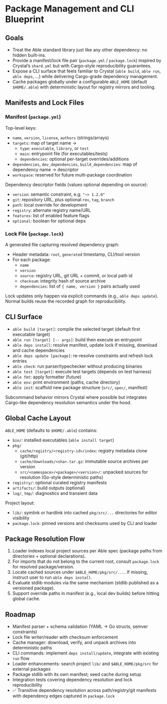 # Package Management and CLI Blueprint

## Goals

- Treat the Able standard library just like any other dependency: no hidden built-ins.
- Provide a manifest/lock file pair (`package.yml` / `package.lock`) inspired by Crystal’s `shard.yml` but with Cargo-style reproducibility guarantees.
- Expose a CLI surface that feels familiar to Crystal (`able build`, `able run`, `able deps`, …) while delivering Cargo-grade dependency management.
- Cache packages globally under a configurable `ABLE_HOME` (default `$HOME/.able`) with deterministic layout for registry mirrors and tooling.

## Manifests and Lock Files

### Manifest (`package.yml`)

Top-level keys:

- `name`, `version`, `license`, `authors` (strings/arrays)
- `targets`: map of target name →
  - `type`: `executable`, `library`, or `test`
  - `main`: entrypoint file (for executables/tests)
  - `dependencies`: optional per-target overrides/additions
- `dependencies`, `dev_dependencies`, `build_dependencies`: map of dependency name → descriptor
- `workspace`: reserved for future multi-package coordination

Dependency descriptor fields (values optional depending on source):

- `version`: semantic constraint, e.g. `"~> 1.2.0"`
- `git`: repository URL, plus optional `rev`, `tag`, `branch`
- `path`: local override for development
- `registry`: alternate registry name/URL
- `features`: list of enabled feature flags
- `optional`: boolean for optional deps

### Lock File (`package.lock`)

A generated file capturing resolved dependency graph:

- Header metadata: `root`, `generated` timestamp, CLI/tool version
- For each package:
  - `name`
  - `version`
  - `source`: registry URL, git URL + commit, or local path id
  - `checksum`: integrity hash of source archive
  - `dependencies`: list of `{ name, version }` pairs actually used

Lock updates only happen via explicit commands (e.g., `able deps update`). Normal builds reuse the recorded graph for reproducibility.

## CLI Surface

- `able build [target]`: compile the selected target (default first executable target)
- `able run [target] [-- args]`: build then execute an entrypoint
- `able deps install`: resolve manifest, update lock if missing, download and cache dependencies
- `able deps update [package]`: re-resolve constraints and refresh lock entries
- `able check`: run parser/typechecker without producing binaries
- `able test [target]`: execute test targets (depends on test harness)
- `able fmt`: apply formatter (future)
- `able env`: print environment (paths, cache directory)
- `able init`: scaffold new package structure (`src/`, `spec/`, manifest)

Subcommand behavior mirrors Crystal where possible but integrates Cargo-like dependency resolution semantics under the hood.

## Global Cache Layout

`ABLE_HOME` (defaults to `$HOME/.able`) contains:

- `bin/`: installed executables (`able install target`)
- `pkg/`
  - `cache/registry/<registry-id>/index`: registry metadata clone (git/http)
  - `cache/downloads/<sha>.tar.gz`: immutable source archives per version
  - `src/<namespace>/<package>/<version>/`: unpacked sources for resolution (Go-style deterministic paths)
- `registry/`: optional curated registry manifests
- `artifacts/`: build outputs (optional)
- `log/`, `tmp/`: diagnostics and transient data

Project layout:

- `lib/`: symlink or hardlink into cached `pkg/src/...` directories for editor visibility
- `package.lock`: pinned versions and checksums used by CLI and loader

## Package Resolution Flow

1. Loader indexes local project sources per Able spec (package paths from directories + optional declarations).
2. For imports that do not belong to the current root, consult `package.lock` for resolved package/version.
3. Locate cached sources under `$ABLE_HOME/pkg/src/...`. If missing, instruct user to run `able deps install`.
4. Evaluate stdlib modules via the same mechanism (stdlib published as a versioned package).
5. Support override paths in manifest (e.g., local dev builds) before hitting global cache.

## Roadmap

- Manifest parser + schema validation (YAML → Go structs, semver constraints)
- Lock file writer/reader with checksum enforcement
- Cache manager: download, verify, and unpack archives into deterministic paths
- CLI commands: implement `deps install/update`, integrate with existing `run` flow
- Loader enhancements: search project `lib/` and `$ABLE_HOME/pkg/src` for external packages
- Package stdlib with its own manifest; seed cache during setup
- Integration tests covering dependency resolution and lock reproducibility
- ✅ Transitive dependency resolution across path/registry/git manifests with dependency edges captured in `package.lock`
